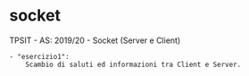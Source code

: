 # socket

TPSIT - AS: 2019/20 - Socket (Server e Client)


	- "esercizio1":
		Scambio di saluti ed informazioni tra Client e Server.
